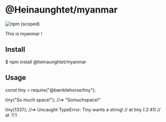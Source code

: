 # @Heinaunghtet/myanmar


![npm (scoped)](https://img.shields.io/npm/v/@heinaunghtet/myanmar)

This is myanmar !


## Install
$ npm install @heinaunghtet/myanmar

## Usage
const tiny = require("@bamblehorse/tiny");

tiny("So much space!");
//=> "Somuchspace!"

tiny(1337);
//=> Uncaught TypeError: Tiny wants a string!
//    at tiny (<anonymous>:2:41)
//    at <anonymous>:1:1
